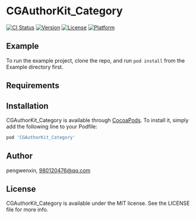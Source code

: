# CGAuthorKit_Category

[![CI Status](https://img.shields.io/travis/pengwenxin/CGAuthorKit_Category.svg?style=flat)](https://travis-ci.org/pengwenxin/CGAuthorKit_Category)
[![Version](https://img.shields.io/cocoapods/v/CGAuthorKit_Category.svg?style=flat)](https://cocoapods.org/pods/CGAuthorKit_Category)
[![License](https://img.shields.io/cocoapods/l/CGAuthorKit_Category.svg?style=flat)](https://cocoapods.org/pods/CGAuthorKit_Category)
[![Platform](https://img.shields.io/cocoapods/p/CGAuthorKit_Category.svg?style=flat)](https://cocoapods.org/pods/CGAuthorKit_Category)

## Example

To run the example project, clone the repo, and run `pod install` from the Example directory first.

## Requirements

## Installation

CGAuthorKit_Category is available through [CocoaPods](https://cocoapods.org). To install
it, simply add the following line to your Podfile:

```ruby
pod 'CGAuthorKit_Category'
```

## Author

pengwenxin, 980120476@qq.com

## License

CGAuthorKit_Category is available under the MIT license. See the LICENSE file for more info.
